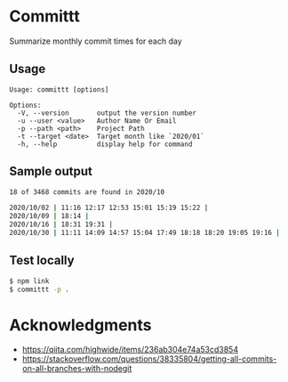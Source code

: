 # Committt

Summarize monthly commit times for each day


## Usage

```
Usage: committt [options]

Options:
  -V, --version       output the version number
  -u --user <value>   Author Name Or Email
  -p --path <path>    Project Path
  -t --target <date>  Target month like `2020/01`
  -h, --help          display help for command
```

## Sample output

```sh
18 of 3468 commits are found in 2020/10

2020/10/02 | 11:16 12:17 12:53 15:01 15:19 15:22 |
2020/10/09 | 18:14 |
2020/10/16 | 18:31 19:31 |
2020/10/30 | 11:11 14:09 14:57 15:04 17:49 18:18 18:20 19:05 19:16 |
```

## Test locally

```sh
$ npm link
$ committt -p .
```

# Acknowledgments

- https://qiita.com/highwide/items/236ab304e74a53cd3854
- https://stackoverflow.com/questions/38335804/getting-all-commits-on-all-branches-with-nodegit